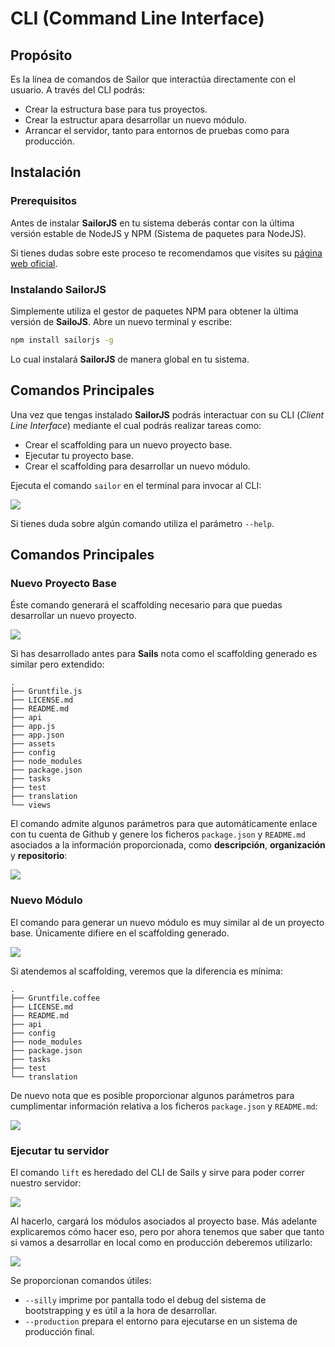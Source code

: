 # CLI (Command Line Interface)

## Propósito

Es la línea de comandos de Sailor que interactúa directamente con el usuario. A través del CLI podrás:

* Crear la estructura base para tus proyectos.
* Crear la estructur apara desarrollar un nuevo módulo.
* Arrancar el servidor, tanto para entornos de pruebas como para producción.

## Instalación

### Prerequisitos

Antes de instalar **SailorJS** en tu sistema deberás contar con la última versión estable de NodeJS y NPM (Sistema de paquetes para NodeJS).

Si tienes dudas sobre este proceso te recomendamos que visites su [página web oficial](http://nodejs.org/download/).

### Instalando SailorJS

Simplemente utiliza el gestor de paquetes NPM para obtener la última versión de **SailoJS**. Abre un nuevo terminal y escribe:

```bash
npm install sailorjs -g
```

Lo cual instalará **SailorJS** de manera global en tu sistema.

## Comandos Principales

Una vez que tengas instalado **SailorJS** podrás interactuar con su CLI (*Client Line Interface*) mediante el cual podrás realizar tareas como:

* Crear el scaffolding para un nuevo proyecto base.
* Ejecutar tu proyecto base.
* Crear el scaffolding para desarrollar un nuevo módulo.

Ejecuta el comando `sailor` en el terminal para invocar al CLI:

![](../img/cli.png)

Si tienes duda sobre algún comando utiliza el parámetro `--help`.

## Comandos Principales

### Nuevo Proyecto Base

Éste comando generará el scaffolding necesario para que puedas desarrollar un nuevo proyecto.

![](../img/new1.png)

Si has desarrollado antes para **Sails** nota como el scaffolding generado es similar pero extendido:

```
.
├── Gruntfile.js
├── LICENSE.md
├── README.md
├── api
├── app.js
├── app.json
├── assets
├── config
├── node_modules
├── package.json
├── tasks
├── test
├── translation
└── views
```

El comando admite algunos parámetros para que automáticamente enlace con tu cuenta de Github y genere los ficheros `package.json` y `README.md` asociados a la información proporcionada, como **descripción**, **organización** y **repositorio**:

![](../img/new2.png)


### Nuevo Módulo

El comando para generar un nuevo módulo es muy similar al de un proyecto base. Únicamente difiere en el scaffolding generado.

![](../img/newmodule1.png)

Si atendemos al scaffolding, veremos que la diferencia es mínima:

```
.
├── Gruntfile.coffee
├── LICENSE.md
├── README.md
├── api
├── config
├── node_modules
├── package.json
├── tasks
├── test
└── translation
```

De nuevo nota que es posible proporcionar algunos parámetros para cumplimentar información relativa a los ficheros `package.json` y `README.md`:

![](../img/newmodule2.png)


### Ejecutar tu servidor

El comando `lift` es heredado del CLI de Sails y sirve para poder correr nuestro servidor:

![](../img/lift1.png)

Al hacerlo, cargará los módulos asociados al proyecto base. Más adelante explicaremos cómo hacer eso, pero por ahora tenemos que saber que tanto si vamos a desarrollar en local como en producción deberemos utilizarlo:

![](../img/lift2.png)

Se proporcionan comandos útiles:

* `--silly` imprime por pantalla todo el debug del sistema de bootstrapping y es útil a la hora de desarrollar.
* `--production` prepara el entorno para ejecutarse en un sistema de producción final.
